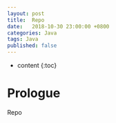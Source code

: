 ```yaml
---
layout: post
title:  Repo
date:   2018-10-30 23:00:00 +0800
categories: Java
tags: Java
published: false
---
```


* content
{:toc}

# Prologue

Repo
